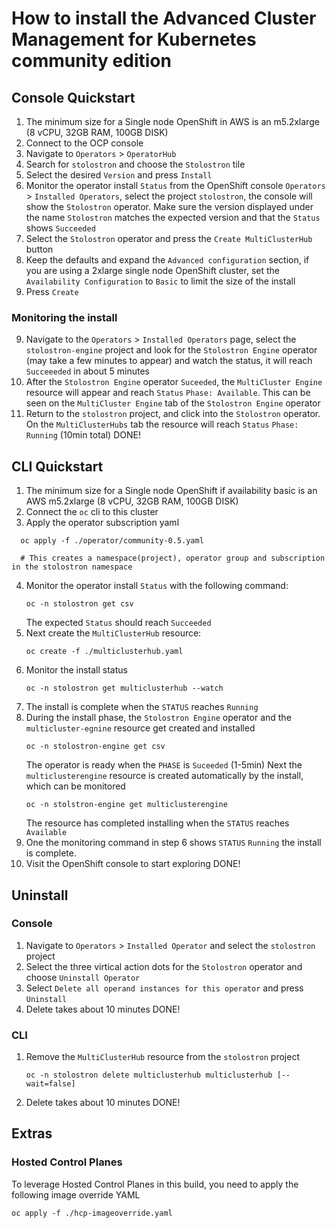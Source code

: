 
# How to install the Advanced Cluster Management for Kubernetes community edition
## Console Quickstart
1. The minimum size for a Single node OpenShift in AWS is an m5.2xlarge (8 vCPU, 32GB RAM, 100GB DISK)
2. Connect to the OCP console
3. Navigate to `Operators` > `OperatorHub`
4. Search for `stolostron` and choose the `Stolostron` tile
5. Select the desired `Version` and press `Install`
6. Monitor the operator install `Status` from the OpenShift console `Operators` > `Installed Operators`, select the project `stolostron`, the console will show the `Stolostron` operator. Make sure the version displayed under the name `Stolostron` matches the expected version and that the `Status` shows `Succeeded`
6. Select the `Stolostron` operator and press the `Create MultiClusterHub` button
7. Keep the defaults and expand the `Advanced configuration` section, if you are using a 2xlarge single node OpenShift cluster, set the `Availability Configuration` to `Basic` to limit the size of the install
8. Press `Create`

### Monitoring the install
9. Navigate to the `Operators` > `Installed Operators` page, select the `stolostron-engine` project and look for the `Stolostron Engine` operator (may take a few minutes to appear) and watch the status, it will reach `Succeeeded` in about 5 minutes
10. After the `Stolostron Engine` operator `Suceeded`, the `MultiCluster Engine` resource will appear and reach `Status` `Phase: Available`. This can be seen on the `MultiCluster Engine` tab of the `Stolostron Engine` operator
11. Return to the `stolostron` project, and click into the `Stolostron` operator. On the `MultiClusterHubs` tab the resource will reach `Status` `Phase: Running` (10min total)
DONE!

## CLI Quickstart
1. The minimum size for a Single node OpenShift if availability basic is an AWS m5.2xlarge (8 vCPU, 32GB RAM, 100GB DISK)
2. Connect the `oc` cli to this cluster
3. Apply the operator subscription yaml
```
  oc apply -f ./operator/community-0.5.yaml
  
  # This creates a namespace(project), operator group and subscription in the stolostron namespace
```
4. Monitor the operator install `Status` with the following command:
   ```
   oc -n stolostron get csv
   ```
   The expected `Status` should reach `Succeeded`
5. Next create the `MultiClusterHub` resource:
   ```
   oc create -f ./multiclusterhub.yaml
   ```
6. Monitor the install status
   ```
   oc -n stolostron get multiclusterhub --watch
   ```
7. The install is complete when the `STATUS` reaches `Running`
8. During the install phase, the `Stolostron Engine` operator and the `multicluster-egnine` resource get created and installed
   ```
   oc -n stolostron-engine get csv
   ```
   The operator is ready when the `PHASE` is `Suceeded` (1-5min)
   Next the `multiclusterengine` resource is created automatically by the install, which can be monitored
   ```
   oc -n stolstron-engine get multiclusterengine
   ```
   The resource has completed installing when the `STATUS` reaches `Available`
9. One the monitoring command in step 6 shows `STATUS` `Running` the install is complete.
10. Visit the OpenShift console to start exploring
DONE!

## Uninstall
### Console
1. Navigate to `Operators` > `Installed Operator` and select the `stolostron` project
2. Select the three virtical action dots for the `Stolostron` operator and choose `Uninstall Operator`
3. Select `Delete all operand instances for this operator` and press `Uninstall`
4. Delete takes about 10 minutes
DONE!

### CLI
1. Remove the `MultiClusterHub` resource from the `stolostron` project
   ```
   oc -n stolostron delete multiclusterhub multiclusterhub [--wait=false]
   ```
2. Delete takes about 10 minutes
DONE!

## Extras
### Hosted Control Planes
To leverage Hosted Control Planes in this build, you need to apply the following image override YAML
```
oc apply -f ./hcp-imageoverride.yaml
```